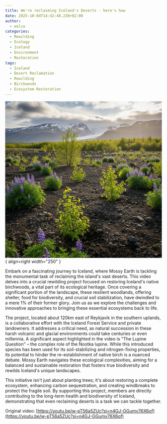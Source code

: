 ```yaml
---
title: We're reclaiming Iceland's Deserts - here's how
date: 2025-10-04T14:42:48.238+02:00
author: 
  - eelco
categories:
  - Rewilding
  - Ecology
  - Iceland
  - Environment
  - Restoration
tags:
  - Iceland
  - Desert Reclamation
  - Rewilding
  - Birchwoods
  - Ecosystem Restoration
---
```

![A descriptive image](../../assets/2025-10-04-411.png){ align=right width="250" }

Embark on a fascinating journey to Iceland, where Mossy Earth is tackling the monumental task of reclaiming the island's vast deserts. This video delves into a crucial rewilding project focused on restoring Iceland's native birchwoods, a vital part of its ecological heritage. Once covering a significant portion of the landscape, these resilient woodlands, offering shelter, food for biodiversity, and crucial soil stabilization, have dwindled to a mere 1% of their former glory. Join us as we explore the challenges and innovative approaches to bringing these essential ecosystems back to life.

<!-- more -->

The project, located about 120km east of Reykjavik in the southern uplands, is a collaborative effort with the Iceland Forest Service and private landowners. It addresses a critical need, as natural succession in these harsh volcanic and glacial environments could take centuries or even millennia. A significant aspect highlighted in the video is "The Lupine Question" – the complex role of the Nootka lupine. While this introduced species has been used for its soil-stabilizing and nitrogen-fixing properties, its potential to hinder the re-establishment of native birch is a nuanced debate. Mossy Earth navigates these ecological complexities, aiming for a balanced and sustainable restoration that fosters true biodiversity and rewilds Iceland's unique landscapes.

This initiative isn't just about planting trees; it's about restoring a complete ecosystem, enhancing carbon sequestration, and creating windbreaks to protect the fragile soil. By supporting this project, members are directly contributing to the long-term health and biodiversity of Iceland, demonstrating that even reclaiming deserts is a task we can tackle together.

Original video: [https://youtu.be/w-pT56a5ZUc?si=n4GJ-GGumv76X6of](https://youtu.be/w-pT56a5ZUc?si=n4GJ-GGumv76X6of)